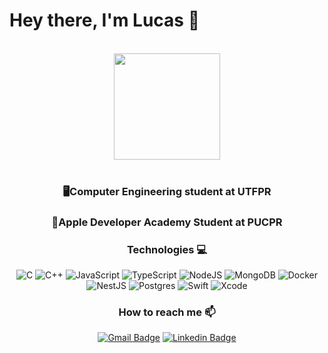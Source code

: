# Hey there, I'm Lucas :wave:
<br/>
<div align=center>
  <a href="https://github.com/lucashflores">
  <img height="170em" src="https://github-readme-stats.vercel.app/api/top-langs/?username=lucashflores&layout=compact&langs_count=7&theme=dracula"/>
  </a>
<div>
<br/>
  
### 🖥️Computer Engineering student at UTFPR <br/>
### 🍎Apple Developer Academy Student at PUCPR <br/>

### Technologies 💻
![C](https://img.shields.io/badge/c-%2300599C.svg?style=for-the-badge&logo=c&logoColor=white)
![C++](https://img.shields.io/badge/c++-%2300599C.svg?style=for-the-badge&logo=c%2B%2B&logoColor=white)
![JavaScript](https://img.shields.io/badge/javascript-%23323330.svg?style=for-the-badge&logo=javascript&logoColor=%23F7DF1E)
![TypeScript](https://img.shields.io/badge/typescript-%23007ACC.svg?style=for-the-badge&logo=typescript&logoColor=white)
![NodeJS](https://img.shields.io/badge/node.js-6DA55F?style=for-the-badge&logo=node.js&logoColor=white)
![MongoDB](https://img.shields.io/badge/MongoDB-%234ea94b.svg?style=for-the-badge&logo=mongodb&logoColor=white)
![Docker](https://img.shields.io/badge/docker-%230db7ed.svg?style=for-the-badge&logo=docker&logoColor=white)
![NestJS](https://img.shields.io/badge/nestjs-%23E0234E.svg?style=for-the-badge&logo=nestjs&logoColor=white)
![Postgres](https://img.shields.io/badge/postgres-%23316192.svg?style=for-the-badge&logo=postgresql&logoColor=white)
![Swift](https://img.shields.io/badge/swift-F54A2A?style=for-the-badge&logo=swift&logoColor=white)
![Xcode](https://img.shields.io/badge/Xcode-007ACC?style=for-the-badge&logo=Xcode&logoColor=white)

### How to reach me 📫
[![Gmail Badge](https://img.shields.io/badge/-Gmail-red?style=flat-square&logo=Gmail&logoColor=white)](mailto:lucas.henrique.flores2001@gmail.com) 
[![Linkedin Badge](https://img.shields.io/badge/-LinkedIn-blue?style=flat-square&logo=Linkedin&logoColor=white)](https://www.linkedin.com/in/lucashflores)
